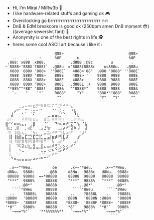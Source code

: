 - Hi, I’m Mirai / MiRw3b 👋
- I like hardware-related stuffs and gaming ok 🎮
- Overclocking go brrrrrrrrrrrrrrrrrrrrrrrrrrrrr 🔥🔥
- DnB & EdM breakcore is good ok (250bpm amen DnB moment 😳) ((average sewerslvt fan)) 🎵
- Anonymity is one of the best rights in life 🕵
- heres some cool ASCII art because i like it :

```                      .                                .    
                      @88>                             @88>  
   ..    .     :      %8P      .u    .                 %8P   
 .888: x888  x888.     .     .d88B :@8c        u        .    
~`8888~'888X`?888f`  .@88u  ="8888f8888r    us888u.   .@88u  
  X888  888X '888>  ''888E`   4888>'88"  .@88 "8888" ''888E` 
  X888  888X '888>    888E    4888> '    9888  9888    888E  
  X888  888X '888>    888E    4888>      9888  9888    888E  
  X888  888X '888>    888E   .d888L .+   9888  9888    888E  
 "*88%""*88" '888!`   888&   ^"8888*"    9888  9888    888&  
   `~    "    `"`     R888"     "Y"      "888*""888"   R888" 
                       ""                 ^Y"   ^Y'     ""   
                                                             
⠀⠀⠀⠀⠀⣀⣠⠤⠶⠶⣖⡛⠛⠿⠿⠯⠭⠍⠉⣉⠛⠚⠛⠲⣄⠀⠀⠀⠀⠀
⠀⠀⢀⡴⠋⠁⠀⡉⠁⢐⣒⠒⠈⠁⠀⠀⠀⠈⠁⢂⢅⡂⠀⠀⠘⣧⠀⠀⠀⠀
⠀⠀⣼⠀⠀⠀⠁⠀⠀⠀⠂⠀⠀⠀⠀⢀⣀⣤⣤⣄⡈⠈⠀⠀⠀⠘⣇⠀⠀⠀
⢠⡾⠡⠄⠀⠀⠾⠿⠿⣷⣦⣤⠀⠀⣾⣋⡤⠿⠿⠿⠿⠆⠠⢀⣀⡒⠼⢷⣄⠀
⣿⠊⠊⠶⠶⢦⣄⡄⠀⢀⣿⠀⠀⠀⠈⠁⠀⠀⠙⠳⠦⠶⠞⢋⣍⠉⢳⡄⠈⣧
⢹⣆⡂⢀⣿⠀⠀⡀⢴⣟⠁⠀⢀⣠⣘⢳⡖⠀⠀⣀⣠⡴⠞⠋⣽⠷⢠⠇⠀⣼
⠀⢻⡀⢸⣿⣷⢦⣄⣀⣈⣳⣆⣀⣀⣤⣭⣴⠚⠛⠉⣹⣧⡴⣾⠋⠀⠀⣘⡼⠃
⠀⢸⡇⢸⣷⣿⣤⣏⣉⣙⣏⣉⣹⣁⣀⣠⣼⣶⡾⠟⢻⣇⡼⠁⠀⠀⣰⠋⠀⠀
⠀⢸⡇⠸⣿⡿⣿⢿⡿⢿⣿⠿⠿⣿⠛⠉⠉⢧⠀⣠⡴⠋⠀⠀⠀⣠⠇⠀⠀⠀
⠀⢸⠀⠀⠹⢯⣽⣆⣷⣀⣻⣀⣀⣿⣄⣤⣴⠾⢛⡉⢄⡢⢔⣠⠞⠁⠀⠀⠀⠀
⠀⢸⠀⠀⠀⠢⣀⠀⠈⠉⠉⠉⠉⣉⣀⠠⣐⠦⠑⣊⡥⠞⠋⠀⠀⠀⠀⠀⠀⠀
⠀⢸⡀⠀⠁⠂⠀⠀⠀⠀⠀⠀⠒⠈⠁⣀⡤⠞⠋⠁⠀⠀⠀⠀⠀⠀⠀⠀⠀⠀
⠀⠀⠙⠶⢤⣤⣤⣤⣤⡤⠴⠖⠚⠛⠉⠁⠀⠀⠀⠀⠀⠀⠀⠀⠀⠀⠀⠀⠀⠀
                                                         
  .x~~"*Weu.         oe      .x~~"*Weu.     .x~~"*Weu.   
 d8Nu.  9888c      .@88     d8Nu.  9888c   d8Nu.  9888c  
 88888  98888  ==*88888     88888  98888   88888  98888  
 "***"  9888%     88888     "***"  9888%   "***"  9888%  
      ..@8*"      88888          ..@8*"         ..@8*"   
   ````"8Weu      88888       ````"8Weu      ````"8Weu   
  ..    ?8888L    88888      ..    ?8888L   ..    ?8888L 
:@88N   '8888N    88888    :@88N   '8888N :@88N   '8888N 
*8888~  '8888F    88888    *8888~  '8888F *8888~  '8888F 
'*8"`   9888%     88888    '*8"`   9888%  '*8"`   9888%  
  `~===*%"`    '**%%%%%%**   `~===*%"`      `~===*%"`    
                                               ```
